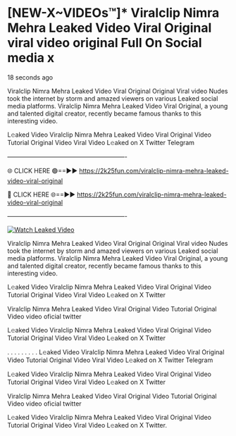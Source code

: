 # [NEW-X~VIDEOs™]* Viralclip Nimra Mehra Leaked Video Viral Original viral video original Full On Social media x

18 seconds ago

Viralclip Nimra Mehra Leaked Video Viral Original Original Viral video Nudes took the internet by storm and amazed viewers on various Leaked social media platforms. Viralclip Nimra Mehra Leaked Video Viral Original, a young and talented digital creator, recently became famous thanks to this interesting video.

L𝚎aked Video Viralclip Nimra Mehra Leaked Video Viral Original Video Tutorial Original Video Viral Video L𝚎aked on X Twitter Telegram

———————————————————-

🌐 CLICK HERE 🟢==►► https://2k25fun.com/viralclip-nimra-mehra-leaked-video-viral-original

🔴 CLICK HERE 🌐==►► https://2k25fun.com/viralclip-nimra-mehra-leaked-video-viral-original

———————————————————-

[![Watch Leaked Video](https://miro.medium.com/v2/resize:fit:828/format:webp/1*cilzJN44JGOrTw9NJCrNHA.gif "Watch Leaked Video")](https://2k25fun.com/viralclip-nimra-mehra-leaked-video-viral-original)

Viralclip Nimra Mehra Leaked Video Viral Original Original Viral video Nudes took the internet by storm and amazed viewers on various Leaked social media platforms. Viralclip Nimra Mehra Leaked Video Viral Original, a young and talented digital creator, recently became famous thanks to this interesting video.

L𝚎aked Video Viralclip Nimra Mehra Leaked Video Viral Original Video Tutorial Original Video Viral Video L𝚎aked on X Twitter

Viralclip Nimra Mehra Leaked Video Viral Original Video Tutorial Original Video video oficial twitter

L𝚎aked Video Viralclip Nimra Mehra Leaked Video Viral Original Video Tutorial Original Video Viral Video L𝚎aked on X Twitter

. . . . . . . . . L𝚎aked Video Viralclip Nimra Mehra Leaked Video Viral Original Video Tutorial Original Video Viral Video L𝚎aked on X Twitter Telegram

L𝚎aked Video Viralclip Nimra Mehra Leaked Video Viral Original Video Tutorial Original Video Viral Video L𝚎aked on X Twitter

Viralclip Nimra Mehra Leaked Video Viral Original Video Tutorial Original Video video oficial twitter

L𝚎aked Video Viralclip Nimra Mehra Leaked Video Viral Original Video Tutorial Original Video Viral Video L𝚎aked on X Twitter.